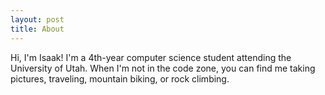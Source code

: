```yaml
---
layout: post
title: About
---
```


Hi, I'm Isaak!
I'm a 4th-year computer science student attending the University of Utah.
When I'm not in the code zone, you can find me taking pictures, traveling, mountain biking, or rock climbing. 

